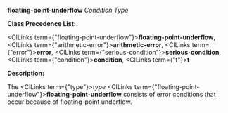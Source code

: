 **floating-point-underflow** *Condition Type* 



**Class Precedence List:** 



<ClLinks  term={"floating-point-underflow"}><b>floating-point-underflow</b></ClLinks>, <ClLinks  term={"arithmetic-error"}><b>arithmetic-error</b></ClLinks>, <ClLinks  term={"error"}><b>error</b></ClLinks>, <ClLinks  term={"serious-condition"}><b>serious-condition</b></ClLinks>, <ClLinks  term={"condition"}><b>condition</b></ClLinks>, <ClLinks  term={"t"}><b>t</b></ClLinks> 



**Description:** 



The <ClLinks  term={"type"}><i>type</i></ClLinks> <ClLinks  term={"floating-point-underflow"}><b>floating-point-underflow</b></ClLinks> consists of error conditions that occur because of floating-point underflow. 







 



 





